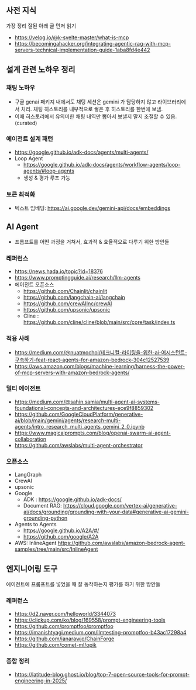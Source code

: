 ## 사전 지식
가장 정리 잘된 아래 글 먼저 읽기
- https://velog.io/@k-svelte-master/what-is-mcp
- https://becomingahacker.org/integrating-agentic-rag-with-mcp-servers-technical-implementation-guide-1aba8fd4e442

## 설계 관련 노하우 정리

### 채팅 노하우
- 구글 genai 패키지 내에서도 채팅 세션은 gemini 가 담당하지 않고 라이브러리에서 처리. 채팅 히스토리를 내부적으로 쌓은 후 히스토리를 한번에 보냄.
- 이때 히스토리에서 유의미한 채팅 내역만 뽑아서 보낼지 말지 조절할 수 있음. (curated)

### 에이전트 설계 패턴
- https://google.github.io/adk-docs/agents/multi-agents/
- Loop Agent
    - https://google.github.io/adk-docs/agents/workflow-agents/loop-agents/#loop-agents
    - 생성 & 평가 루프 가능
  
### 토큰 최적화
- 텍스트 임베딩: https://ai.google.dev/gemini-api/docs/embeddings

## AI Agent
- 프롬프트를 어떤 과정을 거쳐서, 효과적 & 효율적으로 다루기 위한 방안들
### 레퍼런스
- https://news.hada.io/topic?id=18376
- https://www.promptingguide.ai/research/llm-agents
- 에이전트 오픈소스
    - https://github.com/Chainlit/chainlit
    - https://github.com/langchain-ai/langchain
    - https://github.com/crewAIInc/crewAI
    - https://github.com/upsonic/upsonic
    - Cline : https://github.com/cline/cline/blob/main/src/core/task/index.ts

### 적용 사례
- https://medium.com/@nuatmochoi/테크니컬-라이팅을-위한-ai-어시스턴트-구축하기-feat-react-agents-for-amazon-bedrock-304c12527539
- https://aws.amazon.com/blogs/machine-learning/harness-the-power-of-mcp-servers-with-amazon-bedrock-agents/

### 멀티 에이전트
- https://medium.com/@sahin.samia/multi-agent-ai-systems-foundational-concepts-and-architectures-ece9f8859302
- https://github.com/GoogleCloudPlatform/generative-ai/blob/main/gemini/agents/research-multi-agents/intro_research_multi_agents_gemini_2_0.ipynb
- https://www.magicaiprompts.com/blog/openai-swarm-ai-agent-collaboration
- https://github.com/awslabs/multi-agent-orchestrator

### 오픈소스
- LangGraph
- CrewAI
- upsonic
- Google
    - ADK : https://google.github.io/adk-docs/
    - Document RAG: https://cloud.google.com/vertex-ai/generative-ai/docs/grounding/grounding-with-your-data#generative-ai-gemini-grounding-python
- Agents to Agents
    - https://google.github.io/A2A/#/
    - https://github.com/google/A2A
- AWS: InlineAgent https://github.com/awslabs/amazon-bedrock-agent-samples/tree/main/src/InlineAgent

## 엔지니어링 도구
에이전트에 프롬프트를 넣었을 때 잘 동작하는지 평가를 하기 위한 방안들

### 레퍼런스
- https://d2.naver.com/helloworld/3344073
- https://clickup.com/ko/blog/169558/prompt-engineering-tools
- https://github.com/promptfoo/promptfoo
- https://imanishtyagi.medium.com/llmtesting-promptfoo-b43ac17298a4
- https://github.com/ianarawjo/ChainForge
- https://github.com/comet-ml/opik
  
### 종합 정리
- https://latitude-blog.ghost.io/blog/top-7-open-source-tools-for-prompt-engineering-in-2025/
